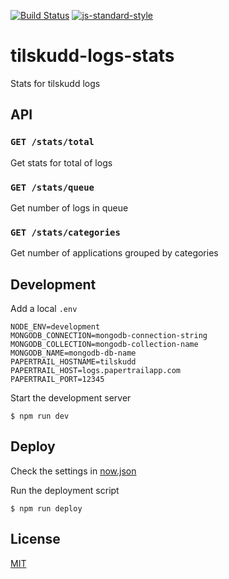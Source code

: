[![Build Status](https://travis-ci.org/telemark/tilskudd-logs-stats.svg?branch=master)](https://travis-ci.org/telemark/tilskudd-logs-stats)
[![js-standard-style](https://img.shields.io/badge/code%20style-standard-brightgreen.svg?style=flat)](https://github.com/feross/standard)

# tilskudd-logs-stats

Stats for tilskudd logs

## API

### ```GET /stats/total```

Get stats for total of logs

### ```GET /stats/queue```

Get number of logs in queue

### ```GET /stats/categories```

Get number of applications grouped by categories

## Development

Add a local `.env`

```
NODE_ENV=development
MONGODB_CONNECTION=mongodb-connection-string
MONGODB_COLLECTION=mongodb-collection-name
MONGODB_NAME=mongodb-db-name
PAPERTRAIL_HOSTNAME=tilskudd
PAPERTRAIL_HOST=logs.papertrailapp.com
PAPERTRAIL_PORT=12345
```

Start the development server

```
$ npm run dev
```

## Deploy

Check the settings in [now.json](now.json)

Run the deployment script

```
$ npm run deploy
```

## License

[MIT](LICENSE)
